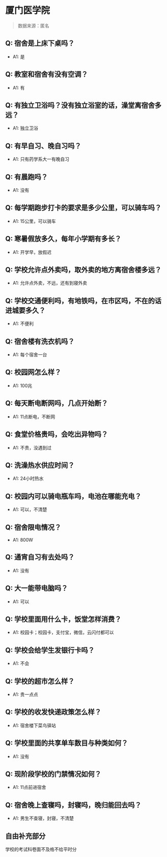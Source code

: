 # 厦门医学院

> 数据来源：匿名

## Q: 宿舍是上床下桌吗？

- A1: 是

## Q: 教室和宿舍有没有空调？

- A1: 有

## Q: 有独立卫浴吗？没有独立浴室的话，澡堂离宿舍多远？

- A1: 独立卫浴

## Q: 有早自习、晚自习吗？

- A1: 只有药学系大一有晚自习

## Q: 有晨跑吗？

- A1: 没有

## Q: 每学期跑步打卡的要求是多少公里，可以骑车吗？

- A1: 15公里，可以骑车

## Q: 寒暑假放多久，每年小学期有多长？

- A1: 开学早，放假迟

## Q: 学校允许点外卖吗，取外卖的地方离宿舍楼多远？

- A1: 允许点外卖，不远，还有到寝外卖

## Q: 学校交通便利吗，有地铁吗，在市区吗，不在的话进城要多久？

- A1: 不便利

## Q: 宿舍楼有洗衣机吗？

- A1: 每个宿舍一台

## Q: 校园网怎么样？

- A1: 100兆

## Q: 每天断电断网吗，几点开始断？

- A1: 11点断电，不断网

## Q: 食堂价格贵吗，会吃出异物吗？

- A1: 不贵，没遇到过

## Q: 洗澡热水供应时间？

- A1: 24小时热水

## Q: 校园内可以骑电瓶车吗，电池在哪能充电？

- A1: 可以，不清楚

## Q: 宿舍限电情况？

- A1: 800W

## Q: 通宵自习有去处吗？

- A1: 没有

## Q: 大一能带电脑吗？

- A1: 可以

## Q: 学校里面用什么卡，饭堂怎样消费？

- A1: 校园卡；校园卡，支付宝，微信，云闪付都可以

## Q: 学校会给学生发银行卡吗？

- A1: 不会

## Q: 学校的超市怎么样？

- A1: 贵一点点

## Q: 学校的收发快递政策怎么样？

- A1: 宿舍楼下菜鸟驿站

## Q: 学校里面的共享单车数目与种类如何？

- A1: 没有

## Q: 现阶段学校的门禁情况如何？

- A1: 11点前进宿舍

## Q: 宿舍晚上查寝吗，封寝吗，晚归能回去吗？

- A1: 男生不查寝，封寝，不清楚

## 自由补充部分

学校的考试科卷面不及格不给平时分